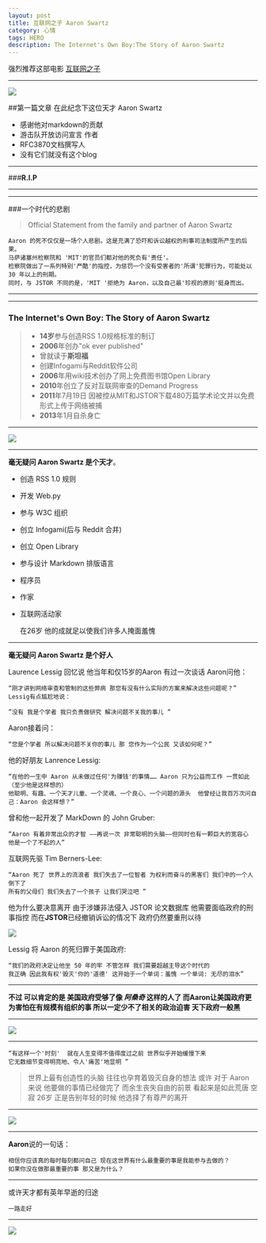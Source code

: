 ```yaml
---
layout: post
title: 互联网之子 Aaron Swartz
category: 心情
tags: HERO
description: The Internet's Own Boy:The Story of Aaron Swartz 
---
```





强烈推荐这部电影 [互联网之子](http://yun.baidu.com/share/link?shareid=1907951697&uk=2618837401)

-------------



![](https://raw.githubusercontent.com/Ashtray/Ashtray.github.io/master/Res/aaron_swartz__freedom_fighter_by_caq_qoq-d5rzbi8.jpg)

 <!-- more -->

##第一篇文章 在此纪念下这位天才 Aaron Swartz
- 感谢他对markdown的贡献   
- 游击队开放访问宣言 作者   
- RFC3870文档撰写人  
- 没有它们就没有这个blog   

--------------

###**R.I.P**

-----------

-----------

###一个时代的悲剧

>Official Statement from the family and partner of Aaron Swartz

	Aaron 的死不仅仅是一场个人悲剧。这是充满了恐吓和诉讼越权的刑事司法制度所产生的后果。  
	马萨诸塞州检察院和 'MIT'的官员们都对他的死负有'责任'。  
	检察院做出了一系列特别'严酷'的指控，为惩罚一个没有受害者的'所谓'犯罪行为，可能处以 30 年以上的刑期。  
	同时，与 JSTOR 不同的是，'MIT '拒绝为 Aaron，以及自己最'珍视的原则'挺身而出。

------------



_____

### The Internet's Own Boy: The Story of Aaron Swartz

>* **14岁**参与创造RSS 1.0规格标准的制订   
>* **2006**年创办"ok ever published"   
>* 曾就读于**斯坦福**   
>* 创建Infogami与Reddit软件公司   
>* **2006**年用wiki技术创办了网上免费图书馆Open Library   
>* **2010**年创立了反对互联网审查的Demand Progress   
>* **2011**年7月19日 因被控从MIT和JSTOR下载480万篇学术论文并以免费形式上传于网络被捕  
>* **2013**年1月自杀身亡    

--------------

![](https://raw.githubusercontent.com/Ashtray/Ashtray.github.io/master/Res/23350anonMIT.png)

------

**毫无疑问  Aaron Swartz 是个天才**。

- 创造 RSS 1.0 规则  
- 开发 Web.py  
- 参与 W3C 组织   
- 创立 Infogami(后与 Reddit 合并)   
- 创立 Open Library   
- 参与设计 Markdown 排版语言   
- 程序员   
- 作家   
- 互联网活动家  

	在26岁 他的成就足以使我们许多人掩面羞愧

-----------


**毫无疑问 Aaron Swartz 是个好人**

Laurence Lessig 回忆说 他当年和仅15岁的Aaron 有过一次谈话 Aaron问他：  

	“刚才讲到网络审查和管制的这些弊病 那您有没有什么实际的方案来解决这些问题呢？” Lessig有点尴尬地说：  

	”没有 我是个学者 我只负责做研究 解决问题不关我的事儿 ”
Aaron接着问：  

	“您是个学者 所以解决问题不关你的事儿 那 您作为一个公民 又该如何呢？”

他的好朋友 Lanrence Lessig:   
	
	“在他的一生中 Aaron 从未做过任何'为赚钱'的事情…… Aaron 只为公益而工作 一贯如此（至少他是这样想的）   
	他聪明、有趣、一个天才儿童、一个灵魂、一个良心、一个问题的源头  他曾经让我百万次问自己：Aaron 会这样想？”  

曾和他一起开发了 MarkDown 的 John Gruber:   
	
	“Aaron 有着非常出众的才智 ——再说一次 非常聪明的头脑——但同时也有一颗巨大的宽容心 他是一个了不起的人”

互联网先驱 Tim Berners-Lee:   
	
	“Aaron 死了 世界上的流浪者 我们失去了一位智者 为权利而奋斗的黑客们 我们中的一个人倒下了   
	所有的父母们 我们失去了一个孩子 让我们哭泣吧 ”

他为什么要决意离开 由于涉嫌非法侵入 JSTOR 论文数据库 他需要面临政府的刑事指控 而在**JSTOR**已经撤销诉讼的情况下 政府仍然要重刑以待 

![](https://raw.githubusercontent.com/Ashtray/Ashtray.github.io/master/Res/1U22TK5-0.jpg)

Lessig 将 Aaron 的死归罪于美国政府:  
	
	“我们的政府决定让他坐 50 年的牢 不管怎样 我们需要超越主导这个时代的    
	我正确 因此我有权'毁灭'你的'道德' 这开始于一个单词：羞愧 一个单词: 无尽的泪水” 

---------

**不过 可以肯定的是  美国政府受够了像  _阿桑奇_  这样的人了 而Aaron让美国政府更为害怕在有规模有组织的事 所以一定少不了相关的政治迫害 天下政府一般黑**

---------------

![](https://raw.githubusercontent.com/Ashtray/Ashtray.github.io/master/Res/1U22V609-1.jpg)
 
--------------


	“有这样一个'时刻'  就在人生变得不值得度过之前 世界似乎开始缓慢下来    
	它无数细节变得明亮地、令人'痛苦'地显明 ”  

>世界上最有创造性的头脑 往往也孕育着毁灭自身的想法 或许 对于 Aaron 来说 他要做的事情已经做完了 而余生丧失自由的前景 看起来是如此荒唐 空寂 26岁 正是告别年轻的时候 他选择了有尊严的离开 

-----------
![](https://raw.githubusercontent.com/Ashtray/Ashtray.github.io/master/Res/tumblr_mz8zryznUp1qjkzz8o1_1280.jpg)


-----------------

**Aaron**说的一句话：

	相信你应该真的每时每刻都问自己 现在这世界有什么最重要的事是我能参与去做的？  
	如果你没在做那最重要的事 那又是为什么？

---------------------------
或许天才都有英年早逝的归途  

	一路走好

----------

![](https://raw.githubusercontent.com/Ashtray/Ashtray.github.io/master/Res/Aaron_Swartz.jpg)




